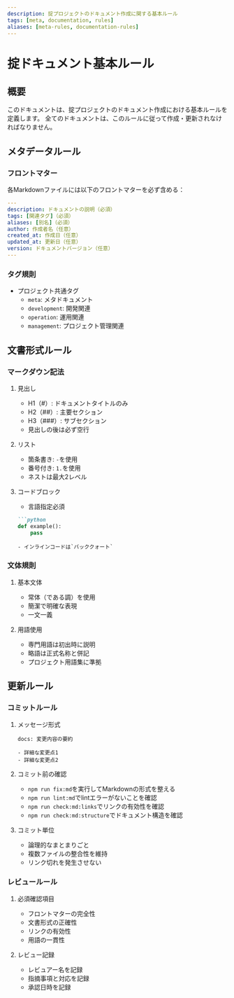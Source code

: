 ```yaml
---
description: 掟プロジェクトのドキュメント作成に関する基本ルール
tags: [meta, documentation, rules]
aliases: [meta-rules, documentation-rules]
---
```


# 掟ドキュメント基本ルール

## 概要

このドキュメントは、掟プロジェクトのドキュメント作成における基本ルールを定義します。
全てのドキュメントは、このルールに従って作成・更新されなければなりません。

## メタデータルール

### フロントマター

各Markdownファイルには以下のフロントマターを必ず含める：

```yaml
---
description: ドキュメントの説明（必須）
tags: [関連タグ]（必須）
aliases: [別名]（必須）
author: 作成者名（任意）
created_at: 作成日（任意）
updated_at: 更新日（任意）
version: ドキュメントバージョン（任意）
---
```

### タグ規則

- プロジェクト共通タグ
  - `meta`: メタドキュメント
  - `development`: 開発関連
  - `operation`: 運用関連
  - `management`: プロジェクト管理関連

## 文書形式ルール

### マークダウン記法

1. 見出し
   - H1（#）: ドキュメントタイトルのみ
   - H2（##）: 主要セクション
   - H3（###）: サブセクション
   - 見出しの後は必ず空行

2. リスト
   - 箇条書き: `-`を使用
   - 番号付き: `1.`を使用
   - ネストは最大2レベル

3. コードブロック
   - 言語指定必須

   ```markdown
   ```python
   def example():
       pass
   ```

   ```
   - インラインコードは`バッククォート`

### 文体規則

1. 基本文体
   - 常体（である調）を使用
   - 簡潔で明確な表現
   - 一文一義

2. 用語使用
   - 専門用語は初出時に説明
   - 略語は正式名称と併記
   - プロジェクト用語集に準拠

## 更新ルール

### コミットルール

1. メッセージ形式

   ```
   docs: 変更内容の要約
   
   - 詳細な変更点1
   - 詳細な変更点2
   ```

2. コミット前の確認
   - `npm run fix:md`を実行してMarkdownの形式を整える
   - `npm run lint:md`でlintエラーがないことを確認
   - `npm run check:md:links`でリンクの有効性を確認
   - `npm run check:md:structure`でドキュメント構造を確認

3. コミット単位
   - 論理的なまとまりごと
   - 複数ファイルの整合性を維持
   - リンク切れを発生させない

### レビュールール

1. 必須確認項目
   - フロントマターの完全性
   - 文書形式の正確性
   - リンクの有効性
   - 用語の一貫性

2. レビュー記録
   - レビュアー名を記録
   - 指摘事項と対応を記録
   - 承認日時を記録
